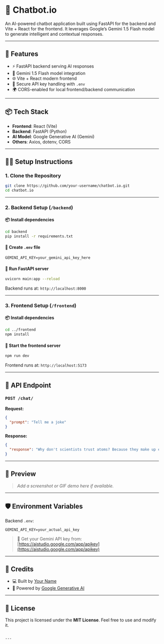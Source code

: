 # 🤖 Chatbot.io

An AI-powered chatbot application built using FastAPI for the backend and Vite + React for the frontend. It leverages Google’s Gemini 1.5 Flash model to generate intelligent and contextual responses.

---

## 🚀 Features

- ⚡ FastAPI backend serving AI responses
- 💬 Gemini 1.5 Flash model integration
- 🌐 Vite + React modern frontend
- 🔐 Secure API key handling with `.env`
- 🌍 CORS-enabled for local frontend/backend communication

---

## 📦 Tech Stack

- **Frontend**: React (Vite)
- **Backend**: FastAPI (Python)
- **AI Model**: Google Generative AI (Gemini)
- **Others**: Axios, dotenv, CORS

---

## 🧑‍💻 Setup Instructions

### 1. Clone the Repository

```bash
git clone https://github.com/your-username/chatbot.io.git
cd chatbot.io
````

---

### 2. Backend Setup (`/backend`)

#### 📦 Install dependencies

```bash
cd backend
pip install -r requirements.txt
```

#### 🔐 Create `.env` file

```env
GEMINI_API_KEY=your_gemini_api_key_here
```

#### 🚀 Run FastAPI server

```bash
uvicorn main:app --reload
```

Backend runs at: `http://localhost:8000`

---

### 3. Frontend Setup (`/frontend`)

#### 📦 Install dependencies

```bash
cd ../frontend
npm install
```

#### 🚀 Start the frontend server

```bash
npm run dev
```

Frontend runs at: `http://localhost:5173`

---

## 🔗 API Endpoint

### `POST /chat/`

**Request:**

```json
{
  "prompt": "Tell me a joke"
}
```

**Response:**

```json
{
  "response": "Why don't scientists trust atoms? Because they make up everything!"
}
```

---

## 📸 Preview

> *Add a screenshot or GIF demo here if available.*

---

## 🛡️ Environment Variables

Backend `.env`:

```env
GEMINI_API_KEY=your_actual_api_key
```

> 🔑 Get your Gemini API key from: [https://aistudio.google.com/app/apikey](https://aistudio.google.com/app/apikey)

---

## 🧠 Credits

* 💻 Built by [Your Name](https://github.com/your-username)
* 🤖 Powered by [Google Generative AI](https://ai.google.dev/)

---

## 📄 License

This project is licensed under the **MIT License**. Feel free to use and modify it.

```

---
